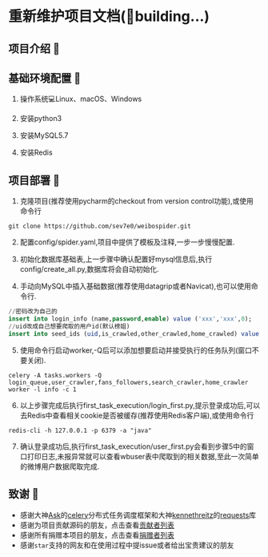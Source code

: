 # 重新维护项目文档(:construction:building...)
## 项目介绍 :triangular_flag_on_post:

## 基础环境配置 :triangular_flag_on_post:

1. 操作系统:computer:Linux、macOS、Windows

2. 安装python3

3. 安装MySQL5.7

4. 安装Redis

## 项目部署 :triangular_flag_on_post:

1. 克隆项目(推荐使用pycharm的checkout from version control功能),或使用命令行
```shell
git clone https://github.com/sev7e0/weibospider.git
```

2. 配置config/spider.yaml,项目中提供了模板及注释,一步一步慢慢配置.

3. 初始化数据库基础表,上一步骤中确认配置好mysql信息后,执行config/create_all.py,数据库将会自动初始化.

4. 手动向MySQL中插入基础数据(推荐使用datagrip或者Navicat),也可以使用命令行.
```sql
//密码改为自己的
insert into login_info (name,password,enable) value ('xxx','xxx',0);
//uid改成自己想要爬取的用户id(默认榜姐)
insert into seed_ids (uid,is_crawled,other_crawled,home_crawled) value ('1713926427',0,0,0)
```

5. 使用命令行启动worker,-Q后可以添加想要启动并接受执行的任务队列(窗口不要关闭).
```shell
celery -A tasks.workers -Q login_queue,user_crawler,fans_followers,search_crawler,home_crawler worker -l info -c 1
```

6. 以上步骤完成后执行first_task_execution/login_first.py,提示登录成功后,可以去Redis中查看相关cookie是否被缓存(推荐使用Redis客户端),或使用命令行
```shell
redis-cli -h 127.0.0.1 -p 6379 -a "java"
```

7. 确认登录成功后,执行first_task_execution/user_first.py会看到步骤5中的窗口打印日志,未报异常就可以查看wbuser表中爬取到的相关数据,至此一次简单的微博用户数据爬取完成.
## 致谢 :triangular_flag_on_post:
- 感谢大神[Ask](https://github.com/ask)的[celery](https://github.com/celery/celery)分布式任务调度框架和大神[kennethreitz](https://github.com/kennethreitz/requests)的[requests](https://github.com/kennethreitz/requests)库
- 感谢为项目贡献源码的朋友，点击查看[贡献者列表](./AUTHORS.rst)
- 感谢所有捐赠本项目的朋友，点击查看[捐赠者列表](https://github.com/ResolveWang/WeiboSpider/wiki/%E6%8D%90%E8%B5%A0%E8%AF%A5%E9%A1%B9%E7%9B%AE)
- 感谢`star`支持的网友和在使用过程中提issue或者给出宝贵建议的朋友
